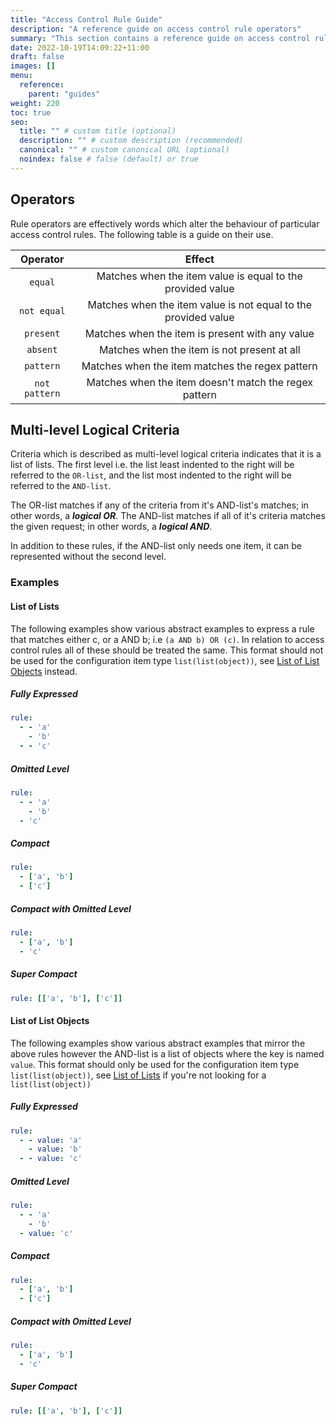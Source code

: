 ```yaml
---
title: "Access Control Rule Guide"
description: "A reference guide on access control rule operators"
summary: "This section contains a reference guide on access control rule operators."
date: 2022-10-19T14:09:22+11:00
draft: false
images: []
menu:
  reference:
    parent: "guides"
weight: 220
toc: true
seo:
  title: "" # custom title (optional)
  description: "" # custom description (recommended)
  canonical: "" # custom canonical URL (optional)
  noindex: false # false (default) or true
---
```


## Operators

Rule operators are effectively words which alter the behaviour of particular access control rules. The following table
is a guide on their use.

|   Operator    |                             Effect                             |
|:-------------:|:--------------------------------------------------------------:|
|    `equal`    |   Matches when the item value is equal to the provided value   |
|  `not equal`  | Matches when the item value is not equal to the provided value |
|   `present`   |        Matches when the item is present with any value         |
|   `absent`    |          Matches when the item is not present at all           |
|   `pattern`   |        Matches when the item matches the regex pattern         |
| `not pattern` |     Matches when the item doesn't match the regex pattern      |


## Multi-level Logical Criteria

Criteria which is described as multi-level logical criteria indicates that it is a list of lists. The first level i.e.
the list least indented to the right will be referred to the `OR-list`, and the list most indented to the right will be
referred to the `AND-list`.

The OR-list matches if any of the criteria from it's AND-list's matches; in other words, a *__logical OR__*. The
AND-list matches if all of it's criteria matches the given request; in other words, a *__logical AND__*.

In addition to these rules, if the AND-list only needs one item, it can be represented without the second level.

### Examples

#### List of Lists

The following examples show various abstract examples to express a rule that matches either c, or a AND b;
i.e `(a AND b) OR (c)`. In relation to access control rules all of these should be treated the same. This format should
not be used for the configuration item type `list(list(object))`, see [List of List Objects](#list-of-list-objects)
instead.

##### Fully Expressed

```yaml
rule:
  - - 'a'
    - 'b'
  - - 'c'
```

##### Omitted Level

```yaml
rule:
  - - 'a'
    - 'b'
  - 'c'
```

##### Compact

```yaml
rule:
  - ['a', 'b']
  - ['c']
```

##### Compact with Omitted Level

```yaml
rule:
  - ['a', 'b']
  - 'c'
```

##### Super Compact

```yaml
rule: [['a', 'b'], ['c']]
```

#### List of List Objects

The following examples show various abstract examples that mirror the above rules however the AND-list is a list of
objects where the key is named `value`. This format should only be used for the configuration item type
`list(list(object))`, see [List of Lists](#list-of-lists) if you're not looking for a `list(list(object))`

##### Fully Expressed

```yaml
rule:
  - - value: 'a'
    - value: 'b'
  - - value: 'c'
```

##### Omitted Level

```yaml
rule:
  - - 'a'
    - 'b'
  - value: 'c'
```

##### Compact

```yaml
rule:
  - ['a', 'b']
  - ['c']
```

##### Compact with Omitted Level

```yaml
rule:
  - ['a', 'b']
  - 'c'
```

##### Super Compact

```yaml
rule: [['a', 'b'], ['c']]
```
